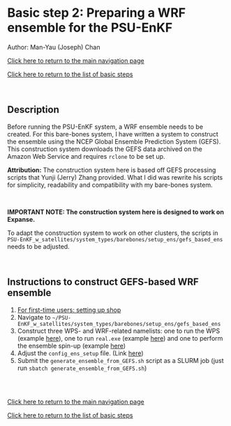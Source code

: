 # Basic step 2: Preparing a WRF ensemble for the PSU-EnKF
Author: Man-Yau (Joseph) Chan

[Click here to return to the main navigation page](../../README.md)

[Click here to return to the list of basic steps](../../README.md#basic-steps-to-use-the-psu-enkf-system)

&nbsp;


## Description

Before running the PSU-EnKF system, a WRF ensemble needs to be created. 
For this bare-bones system, I have written a system to construct the ensemble using the NCEP Global Ensemble Prediction System (GEFS). 
This construction system downloads the GEFS data archived on the Amazon Web Service and requires `rclone` to be set up.

**Attribution:** The construction system here is based off GEFS processing scripts that Yunji (Jerry) Zhang provided. What I did was rewrite his scripts for simplicity, readability and compatibility with my bare-bones system.

&nbsp;

**IMPORTANT NOTE: The construction system here is designed to work on Expanse.**

To adapt the construction system to work on other clusters, the scripts in `PSU-EnKF_w_satellites/system_types/barebones/setup_ens/gefs_based_ens` needs to be adjusted.



&nbsp;

## Instructions to construct GEFS-based WRF ensemble

1) [For first-time users: setting up shop](expanse_specific/Expanse_set_up_GEFS_system.md)
2) Navigate to `~/PSU-EnKF_w_satellites/system_types/barebones/setup_ens/gefs_based_ens`
3) Construct three WPS- and WRF-related namelists: one to run the WPS (example [here](../../setup_ens/gefs_based_ens/namelist.wps)), one to run `real.exe` (example [here](../../setup_ens/gefs_based_ens/namelist.real)) and one to perform the ensemble spin-up (example [here](../../setup_ens/gefs_based_ens/namelist.spinup))
4) Adjust the `config_ens_setup` file. (Link [here](../../setup_ens/gefs_based_ens/config_ens_setup))
5) Submit the `generate_ensemble_from_GEFS.sh` script as a SLURM job (just run `sbatch generate_ensemble_from_GEFS.sh`)

&nbsp;
##

[Click here to return to the main navigation page](../../README.md)

[Click here to return to the list of basic steps](../../README.md#basic-steps-to-use-the-psu-enkf-system)


